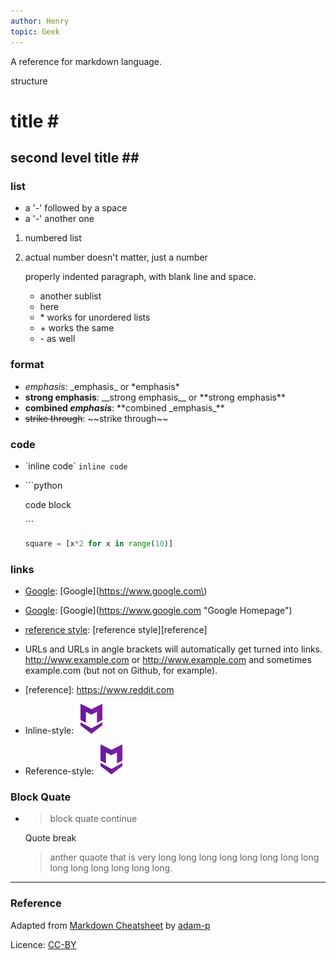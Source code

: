 ```yaml
---
author: Henry
topic: Geek
---
```


A reference for markdown language.

structure

# title \#
## second level title \#\#

### list
- a '\-' followed by a space
- a '\-' another one

1. numbered list
3. actual number doesn't matter, just a number

   properly indented paragraph, with blank line and space.
   - another sublist
   - here
   * \* works for unordered lists
   + \+ works the same
   - \- as well

### format

- _emphasis_: \_emphasis\_ or \*emphasis\*
- __strong emphasis__: \_\_strong emphasis\_\_ or \*\*strong emphasis\*\*
- **combined _emphasis_**: \*\*combined \_emphasis\_\*\*
- ~~strike through~~: \~\~strike through\~\~

### code

- \`inline code\` `inline code`

- \`\`\`python

  code block

  \`\`\`

  ```python
  square = [x*2 for x in range(10)]
  ```

### links

- [Google](https://www.google.com): \[Google\]\(https://www.google.com\)

- [Google](https://www.google.com "Google Homepage"): \[Google\]\(https://www.google.com \"Google Homepage\"\)

- [reference style][reference]: \[reference style\]\[reference\]

- URLs and URLs in angle brackets will automatically get turned into links. 
http://www.example.com or <http://www.example.com> and sometimes 
example.com (but not on Github, for example).

[reference]: https://www.reddit.com
- \[reference\]: https://www.reddit.com


- Inline-style: 
![alt text](https://github.com/adam-p/markdown-here/raw/master/src/common/images/icon48.png "Logo Title Text 1")

- Reference-style: 
![alt text][logo]

[logo]: https://github.com/adam-p/markdown-here/raw/master/src/common/images/icon48.png "Logo Title Text 2"


### Block Quate

- > block quate
  > continue
  
  Quote break
  
  > anther quaote that is very long long long long long long long long long long long long long long.

---

### Reference

Adapted from 
[Markdown Cheatsheet](https://github.com/adam-p/markdown-here/wiki/Markdown-Cheatsheet) by [adam-p](https://github.com/adam-p)

Licence: [CC-BY](https://creativecommons.org/licenses/by/3.0/)